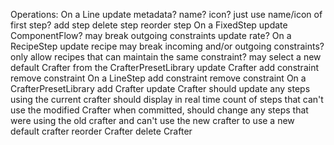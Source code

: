 Operations:
    On a Line
        update metadata?
            name?
            icon?
            just use name/icon of first step?
        add step
        delete step
        reorder step
    On a FixedStep
        update ComponentFlow?
            may break outgoing constraints
        update rate?
    On a RecipeStep
        update recipe
            may break incoming and/or outgoing constraints?
            only allow recipes that can maintain the same constraint?
            may select a new default Crafter from the CrafterPresetLibrary
        update Crafter
        add constraint
        remove constraint
    On a LineStep
        add constraint
        remove constraint
    On a CrafterPresetLibrary
        add Crafter
        update Crafter
            should update any steps using the current crafter
            should display in real time count of steps that can't use the modified Crafter
            when committed, should change any steps that were using the old crafter and can't use the new crafter to use a new default crafter
        reorder Crafter
        delete Crafter